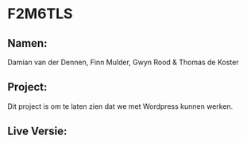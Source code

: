 # F2M6TLS

## Namen:
Damian van der Dennen, Finn Mulder, Gwyn Rood & Thomas de Koster

## Project:
Dit project is om te laten zien dat we met Wordpress kunnen werken.

## Live Versie:

